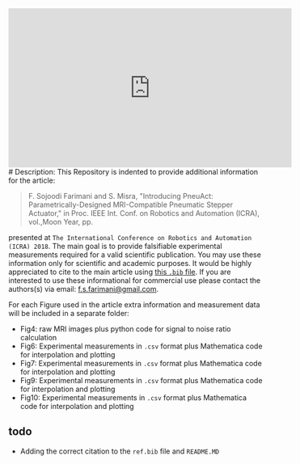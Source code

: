 <iframe width="560" height="315" src="https://www.youtube.com/embed/YaAEoC46jfk?rel=0" frameborder="0" allow="autoplay; encrypted-media" allowfullscreen></iframe>
# Description:
This Repository is indented to provide additional information for the article:

>  F. Sojoodi Farimani and S. Misra, "Introducing PneuAct: Parametrically-Designed MRI-Compatible Pneumatic Stepper Actuator," in Proc. IEEE Int. Conf. on Robotics and Automation (ICRA), vol.,Moon Year, pp.

presented at `The International Conference on Robotics and Automation (ICRA) 2018`. The main goal is to provide falsifiable experimental measurements required for a valid scientific publication. You may use these information only for scientific and academic purposes. It would be highly appreciated to cite to the main article using [this `.bib` file](https://github.com/Foadsf/PneuAct_ICRA2018/blob/master/ref.bib). If you are interested to use these informational for commercial use please contact the authors(s) via email: f.s.farimani@gmail.com.

For each Figure used in the article extra information and measurement data will be included in a separate folder:
* Fig4: raw MRI images plus python code for signal to noise ratio calculation
* Fig6: Experimental measurements in `.csv` format plus Mathematica code for interpolation and plotting
* Fig7: Experimental measurements in `.csv` format plus Mathematica code for interpolation and plotting
* Fig9: Experimental measurements in `.csv` format plus Mathematica code for interpolation and plotting
* Fig10: Experimental measurements in `.csv` format plus Mathematica code for interpolation and plotting

## todo
* Adding the correct citation to the `ref.bib` file and `README.MD`
